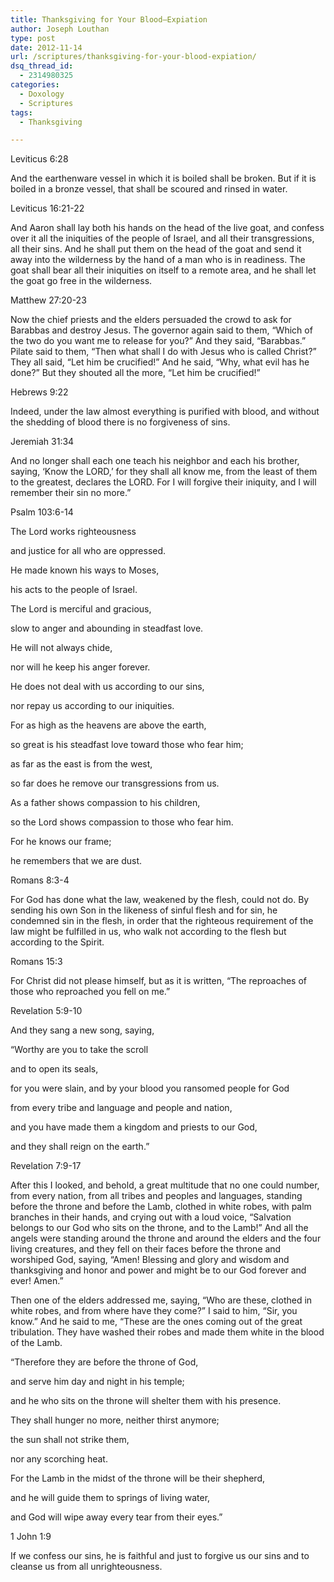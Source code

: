 ```yaml
---
title: Thanksgiving for Your Blood—Expiation
author: Joseph Louthan
type: post
date: 2012-11-14
url: /scriptures/thanksgiving-for-your-blood-expiation/
dsq_thread_id:
  - 2314980325
categories:
  - Doxology
  - Scriptures
tags:
  - Thanksgiving

---
```

Leviticus 6:28
  
And the earthenware vessel in which it is boiled shall be broken. But if it is boiled in a bronze vessel, that shall be scoured and rinsed in water.

Leviticus 16:21-22
  
And Aaron shall lay both his hands on the head of the live goat, and confess over it all the iniquities of the people of Israel, and all their transgressions, all their sins. And he shall put them on the head of the goat and send it away into the wilderness by the hand of a man who is in readiness. The goat shall bear all their iniquities on itself to a remote area, and he shall let the goat go free in the wilderness.

Matthew 27:20-23
  
Now the chief priests and the elders persuaded the crowd to ask for Barabbas and destroy Jesus. The governor again said to them, “Which of the two do you want me to release for you?” And they said, “Barabbas.” Pilate said to them, “Then what shall I do with Jesus who is called Christ?” They all said, “Let him be crucified!” And he said, “Why, what evil has he done?” But they shouted all the more, “Let him be crucified!”

Hebrews 9:22
  
Indeed, under the law almost everything is purified with blood, and without the shedding of blood there is no forgiveness of sins.

Jeremiah 31:34
  
And no longer shall each one teach his neighbor and each his brother, saying, ‘Know the LORD,’ for they shall all know me, from the least of them to the greatest, declares the LORD. For I will forgive their iniquity, and I will remember their sin no more.”

Psalm 103:6-14
  
The Lord works righteousness
  
and justice for all who are oppressed.
  
He made known his ways to Moses,
  
his acts to the people of Israel.
  
The Lord is merciful and gracious,
  
slow to anger and abounding in steadfast love.
  
He will not always chide,
  
nor will he keep his anger forever.
  
He does not deal with us according to our sins,
  
nor repay us according to our iniquities.
  
For as high as the heavens are above the earth,
  
so great is his steadfast love toward those who fear him;
  
as far as the east is from the west,
  
so far does he remove our transgressions from us.
  
As a father shows compassion to his children,
  
so the Lord shows compassion to those who fear him.
  
For he knows our frame;
  
he remembers that we are dust.

Romans 8:3-4
  
For God has done what the law, weakened by the flesh, could not do. By sending his own Son in the likeness of sinful flesh and for sin, he condemned sin in the flesh, in order that the righteous requirement of the law might be fulfilled in us, who walk not according to the flesh but according to the Spirit.

Romans 15:3
  
For Christ did not please himself, but as it is written, “The reproaches of those who reproached you fell on me.”

Revelation 5:9-10
  
And they sang a new song, saying,

“Worthy are you to take the scroll
  
and to open its seals,
  
for you were slain, and by your blood you ransomed people for God
  
from every tribe and language and people and nation,
  
and you have made them a kingdom and priests to our God,
  
and they shall reign on the earth.”

Revelation 7:9-17
  
After this I looked, and behold, a great multitude that no one could number, from every nation, from all tribes and peoples and languages, standing before the throne and before the Lamb, clothed in white robes, with palm branches in their hands, and crying out with a loud voice, “Salvation belongs to our God who sits on the throne, and to the Lamb!” And all the angels were standing around the throne and around the elders and the four living creatures, and they fell on their faces before the throne and worshiped God, saying, “Amen! Blessing and glory and wisdom and thanksgiving and honor and power and might be to our God forever and ever! Amen.”

Then one of the elders addressed me, saying, “Who are these, clothed in white robes, and from where have they come?” I said to him, “Sir, you know.” And he said to me, “These are the ones coming out of the great tribulation. They have washed their robes and made them white in the blood of the Lamb.

“Therefore they are before the throne of God,
  
and serve him day and night in his temple;
  
and he who sits on the throne will shelter them with his presence.
  
They shall hunger no more, neither thirst anymore;
  
the sun shall not strike them,
  
nor any scorching heat.
  
For the Lamb in the midst of the throne will be their shepherd,
  
and he will guide them to springs of living water,
  
and God will wipe away every tear from their eyes.”

1 John 1:9
  
If we confess our sins, he is faithful and just to forgive us our sins and to cleanse us from all unrighteousness.